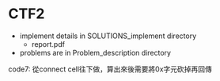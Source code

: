 # CTF2
* implement details in SOLUTIONS_implement directory
	* report.pdf
* problems are in Problem_description directory

code7: 從connect cell往下做，算出來後需要將0x字元砍掉再回傳

